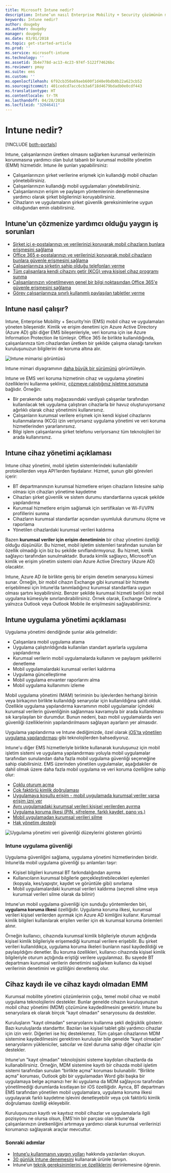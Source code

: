 ```yaml
---
title: Microsoft Intune nedir?
description: Intune’un nasıl Enterprise Mobility + Security çözümünün mobil cihaz yönetimi (MDM) ve mobil uygulama yönetimi (MAM) bileşeni olduğu ve şirket verilerinizi korumanıza nasıl yardım ettiği hakkında bilgi edinin.
keywords: Intune nedir?
author: dougeby
ms.author: dougeby
manager: dougeby
ms.date: 03/01/2018
ms.topic: get-started-article
ms.prod: ''
ms.service: microsoft-intune
ms.technology: ''
ms.assetid: 3b4e778d-ac13-4c23-974f-5122f74626bc
ms.reviewer: pmay
ms.suite: ems
ms.custom: ''
ms.openlocfilehash: 6f92cb350a69aeb600f1d48e9bdb0b22a623cb52
ms.sourcegitcommit: 401cedcd7acc6cb3a6f18d4679bdadb0e0cdf443
ms.translationtype: HT
ms.contentlocale: tr-TR
ms.lasthandoff: 04/28/2018
ms.locfileid: "32046411"
---
```

# <a name="what-is-intune"></a>Intune nedir?

[!INCLUDE [both-portals](./includes/note-for-both-portals.md)]

Intune, çalışanlarınızın üretken olmasını sağlarken kurumsal verilerinizin korunmasına yardımcı olan bulut tabanlı bir kurumsal mobilite yönetim (EMM) hizmetidir. Intune ile şunları yapabilirsiniz:
* Çalışanlarınızın şirket verilerine erişmek için kullandığı mobil cihazları yönetebilirsiniz.
* Çalışanlarınızın kullandığı mobil uygulamaları yönetebilirsiniz.
* Çalışanlarınızın erişim ve paylaşım yöntemlerinin denetlenmesine yardımcı olarak şirket bilgilerinizi koruyabilirsiniz.
* Cihazların ve uygulamaların şirket güvenlik gereksinimlerine uygun olduğundan emin olabilirsiniz.

## <a name="common-business-problems-that-intune-helps-solve"></a>Intune'un çözmenize yardımcı olduğu yaygın iş sorunları

* [Şirket içi e-postalarınızı ve verilerinizi koruyarak mobil cihazların bunlara erişmesini sağlama](common-scenarios.md#protecting-your-on-premises-email-and-data-so-it-can-be-safely-accessed-by-mobile-devices)
* [Office 365 e-postalarınızı ve verilerinizi koruyarak mobil cihazların bunlara güvenle erişmesini sağlama](common-scenarios.md#protecting-your-office-365-email-and-data-so-it-can-be-safely-accessed-by-mobile-devices)
* [Çalışanlarınıza şirketin sahip olduğu telefonları verme](common-scenarios.md#issue-corporate-owned-phones-to-your-employees)
* [Tüm çalışanlara kendi cihazını getir (KCG) veya kişisel cihaz programı sunma](common-scenarios.md#offer-a-bring-your-own-device-program-to-all-employees)
* [Çalışanlarınızın yönetilmeyen genel bir bilgi noktasından Office 365'e güvenle erişmesini sağlama](common-scenarios.md#enable-your-employees-to-securely-access-office-365-from-an-unmanaged-public-kiosk)
* [Görev çalışanlarınıza sınırlı kullanımlı paylaşılan tabletler verme](common-scenarios.md#issue-limited-use-shared-tablets-to-your-employees)


## <a name="how-does-intune-work"></a>Intune nasıl çalışır?
Intune, Enterprise Mobility + Security’nin (EMS) mobil cihaz ve uygulamaları yöneten bileşenidir. Kimlik ve erişim denetimi için Azure Active Directory (Azure AD) gibi diğer EMS bileşenleriyle, veri koruma için ise Azure Information Protection ile tümleşir. Office 365 ile birlikte kullanıldığında, çalışanlarınıza tüm cihazlardan üretken bir şekilde çalışma olanağı tanırken kuruluşunuzun bilgilerini de koruma altına alır.

![Intune mimarisi görüntüsü](./media/intunearch_sm.png)

Intune mimari diyagramının [daha büyük bir sürümünü](./media/intunearchitecture.svg) görüntüleyin.

Intune ve EMS veri koruma hizmetinin cihaz ve uygulama yönetimi özelliklerini kullanma şekliniz, [çözmeye çalıştığınız işletme sorununa](#common-business-problems-that-intune-helps-solve) bağlıdır. Örneğin:
* Bir perakende satış mağazasındaki vardiyalı çalışanlar tarafından kullanılacak tek uygulama çalıştıran cihazlarla bir havuz oluşturuyorsanız ağırlıklı olarak cihaz yönetimini kullanırsınız.
* Çalışanların kurumsal verilere erişmek için kendi kişisel cihazlarını kullanmalarına (KCG) izin veriyorsanız uygulama yönetimi ve veri koruma hizmetlerinden yararlanırsınız.  
* Bilgi işlem çalışanlarına şirket telefonu veriyorsanız tüm teknolojileri bir arada kullanırsınız.

## <a name="intune-device-management-explained"></a>Intune cihaz yönetimi açıklaması
Intune cihaz yönetimi, mobil işletim sistemlerindeki kullanılabilir protokollerden veya API’lerden faydalanır. Hizmet, şunun gibi görevleri içerir:
* BT departmanınızın kurumsal hizmetlere erişen cihazların listesine sahip olması için cihazları yönetime kaydetme
* Cihazları şirket güvenlik ve sistem durumu standartlarına uyacak şekilde yapılandırma
* Kurumsal hizmetlere erişim sağlamak için sertifikaları ve Wi-Fi/VPN profillerini sunma
* Cihazların kurumsal standartlar açısından uyumluluk durumunu ölçme ve raporlama
* Yönetilen cihazlardaki kurumsal verileri kaldırma  

Bazen **kurumsal veriler için erişim denetiminin** bir cihaz yönetimi özelliği olduğu düşünülür. Bu hizmet, mobil işletim sistemleri tarafından sunulan bir özellik olmadığı için biz bu şekilde sınıflandırmıyoruz. Bu hizmet, kimlik sağlayıcı tarafından sunulmaktadır. Burada kimlik sağlayıcı, Microsoft'un kimlik ve erişim yönetim sistemi olan Azure Active Directory (Azure AD) olacaktır.  

Intune, Azure AD ile birlikte geniş bir erişim denetim senaryosu kümesi sunar. Örneğin, bir mobil cihazın Exchange gibi kurumsal bir hizmete erişebilmesi için Intune’da tanımladığınız kurumsal standartlara uygun olması şartını koyabilirsiniz. Benzer şekilde kurumsal hizmeti belirli bir mobil uygulama kümesiyle sınırlandırabilirsiniz. Örnek olarak, Exchange Online'a yalnızca Outlook veya Outlook Mobile ile erişilmesini sağlayabilirsiniz.

## <a name="intune-app-management-explained"></a>Intune uygulama yönetimi açıklaması
Uygulama yönetimi dendiğinde şunlar akla gelmelidir:
* Çalışanlara mobil uygulama atama
* Uygulama çalıştırıldığında kullanılan standart ayarlarla uygulama yapılandırma
* Kurumsal verilerin mobil uygulamalarda kullanım ve paylaşım şekillerini denetleme
* Mobil uygulamalardaki kurumsal verileri kaldırma   
* Uygulama güncelleştirme
* Mobil uygulama envanter raporlarını alma
* Mobil uygulama kullanımını izleme

Mobil uygulama yönetimi (MAM) teriminin bu işlevlerden herhangi birinin veya birkaçının birlikte kullanıldığı senaryolar için kullanıldığına şahit olduk. Özellikle uygulama yapılandırma kavramının mobil uygulamalar içindeki kurumsal verilerin güvenliğinin sağlanması kavramıyla bir arada kullanılması sık karşılaşılan bir durumdur. Bunun nedeni, bazı mobil uygulamalarda veri güvenliği özelliklerinin yapılandırılmasını sağlayan ayarların yer almasıdır.

Uygulama yapılandırma ve Intune dediğimizde, özel olarak [iOS’ta yönetilen uygulama yapılandırması](https://developer.apple.com/library/content/samplecode/sc2279/Introduction/Intro.html) gibi teknolojilerden bahsediyoruz.

Intune'u diğer EMS hizmetleriyle birlikte kullanarak kuruluşunuz için mobil işletim sistemi ve uygulama yapılandırması yoluyla mobil uygulamalar tarafından sunulandan daha fazla mobil uygulama güvenliği seçeneğine sahip olabilirsiniz. EMS üzerinden yönetilen uygulamalar, aşağıdakiler de dahil olmak üzere daha fazla mobil uygulama ve veri koruma özelliğine sahip olur:

* [Çoklu oturum açma](https://docs.microsoft.com/azure/active-directory/active-directory-appssoaccess-whatis)  
*   [Çok faktörlü kimlik doğrulaması](https://docs.microsoft.com/azure/active-directory/authentication/multi-factor-authentication)
* [Uygulamaya koşullu erişim - mobil uygulamada kurumsal veriler varsa erişim izni ver](app-based-conditional-access-intune.md)
* [Aynı uygulamadaki kurumsal verileri kişisel verilerden ayırma](app-protection-policy.md)
* [Uygulama koruma ilkesi (PIN, şifreleme, farklı kaydet, pano vs.)](app-protection-policies.md)
* [Mobil uygulamadan kurumsal verileri silme](apps-selective-wipe.md)
* [Hak yönetim desteği](https://docs.microsoft.com/information-protection/understand-explore/what-is-azure-rms)

![Uygulama yönetimi veri güvenliği düzeylerini gösteren görüntü](./media/managing-mobile-apps.png)

### <a name="intune-app-security"></a>Intune uygulama güvenliği
Uygulama güvenliğini sağlama, uygulama yönetimi hizmetlerinden biridir. Intune’da mobil uygulama güvenliği şu anlamları taşır:
* Kişisel bilgileri kurumsal BT farkındalığından ayırma
* Kullanıcıların kurumsal bilgilerle gerçekleştirebilecekleri eylemleri (kopyala, kes/yapıştır, kaydet ve görüntüle gibi) sınırlama
* Mobil uygulamalardaki kurumsal verileri kaldırma (seçmeli silme veya kurumsal verileri silme olarak da bilinir)

Intune'un mobil uygulama güvenliği için sunduğu yöntemlerden biri, **uygulama koruma ilkesi** özelliğidir. Uygulama koruma ilkesi, kurumsal verileri kişisel verilerden ayırmak için Azure AD kimliğini kullanır. Kurumsal kimlik bilgileri kullanılarak erişilen veriler için ek kurumsal koruma önlemleri alınır.

Örneğin kullanıcı, cihazında kurumsal kimlik bilgileriyle oturum açtığında kişisel kimlik bilgileriyle erişemediği kurumsal verilere erişebilir. Bu şirket verileri kullanıldıkça, uygulama koruma ilkeleri bunların nasıl kaydedildiği ve paylaşıldığını denetler. Bu koruma özellikleri, kullanıcı cihazında kişisel kimlik bilgileriyle oturum açtığında eriştiği verilere uygulanmaz. Bu sayede BT departmanı kurumsal verilerin denetimini sağlarken kullanıcı da kişisel verilerinin denetimini ve gizliliğini denetlemiş olur.

## <a name="emm-with-and-without-device-enrollment"></a>Cihaz kaydı ile ve cihaz kaydı olmadan EMM
Kurumsal mobilite yönetimi çözümlerinin çoğu, temel mobil cihaz ve mobil uygulama teknolojilerini destekler. Bunlar genelde cihazın kuruluşunuzun mobil cihaz yönetimi (MDM) çözümüne kaydedilmesini gerektirir. Intune bu senaryolara ek olarak birçok "kayıt olmadan" senaryosunu da destekler.  

Kuruluşların "kayıt olmadan" senaryolarını kullanma şekli değişiklik gösterir. Bazı kuruluşlarda standarttır. Bazıları ise kişisel tablet gibi yardımcı cihazlar için izin verir. Diğerleri ise hiç desteklemez. Tüm çalışan cihazlarının MDM sistemine kaydedilmesini gerektiren kuruluşlar bile genelde “kayıt olmadan” senaryolarını yükleniciler, satıcılar ve özel duruma sahip diğer cihazlar için destekler.

Intune'un "kayıt olmadan" teknolojisini sisteme kaydolan cihazlarda da kullanabilirsiniz. Örneğin, MDM sistemine kayıtlı bir cihazda mobil işletim sistemi tarafından sunulan “birlikte açma” koruması bulunabilir. “Birlikte açma” koruması, Outlook gibi bir uygulamadan Word gibi başka bir uygulamaya belge açmanızı her iki uygulama da MDM sağlayıcısı tarafından yönetilmediği durumlarda kısıtlayan bir iOS özelliğidir. Ayrıca, BT departmanı EMS tarafından yönetilen mobil uygulamalara, uygulama koruma ilkesi uygulayarak farklı kaydetme işlevini denetleyebilir veya çok faktörlü kimlik doğrulaması özelliği ekleyebilir.

Kuruluşunuzun kayıtlı ve kayıtsız mobil cihazlar ve uygulamalarla ilgili pozisyonu ne olursa olsun, EMS'nin bir parçası olan Intune'da çalışanlarınızın üretkenliğini artırmaya yardımcı olarak kurumsal verilerinizi korumanızı sağlayarak araçlar mevcuttur.



### <a name="next-steps"></a>Sonraki adımlar
* [Intune’u kullanmanın yaygın yolları](common-scenarios.md) hakkında yazılanları okuyun.
* [30 günlük Intune denemesini](free-trial-sign-up.md) kullanarak ürünle tanışın.
* Intune’un [teknik gereksinimlerini ve özelliklerini](supported-devices-browsers.md) derinlemesine öğrenin.
